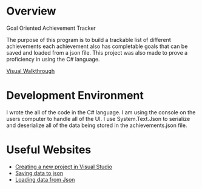 # Overview
Goal Oriented Achievement Tracker

The purpose of this program is to build a trackable list of different achievements
each achievement also has completable goals that can be saved and loaded from a 
json file. This project was also made to prove a proficiency in using the C# language.

[Visual Walkthrough](https://youtu.be/VATRgzVyoSE)

# Development Environment

I wrote the all of the code in the C# language. I am using the console on the 
users computer to handle all of the UI. I use System.Text.Json to serialize and
deserialize all of the data being stored in the achievements.json file.

# Useful Websites

* [Creating a new project in Visual Studio](https://code.visualstudio.com/docs/csharp/get-started)
* [Saving data to json](https://stackoverflow.com/questions/16921652/how-to-write-a-json-file-in-c)
* [Loading data from Json](https://stackoverflow.com/questions/13297563/read-and-parse-a-json-file-in-c-sharp)